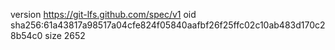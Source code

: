 version https://git-lfs.github.com/spec/v1
oid sha256:61a43817a98517a04cfe824f05840aafbf26f25ffc02c10ab483d170c28b54c0
size 2652
